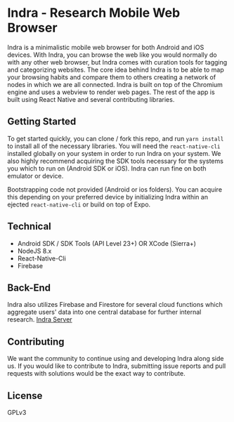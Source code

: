 # Indra - Research Mobile Web Browser

Indra is a minimalistic mobile web browser for both Android and iOS devices. With Indra, you can browse the web like you would normally do with any other web browser, but Indra comes with curation tools for tagging and categorizing websites. The core idea behind Indra is to be able to map your browsing habits and compare them to others creating a network of nodes in which we are all connected. 
Indra is built on top of the Chromium engine and uses a webview to render web pages. The rest of the app is built using React Native and several contributing libraries.

## Getting Started
To get started quickly, you can clone / fork this repo, and run `yarn install` to install all of the necessary libraries. You will need the `react-native-cli` installed globally on your system in order to run Indra on your system. We also highly recommend acquiring the SDK tools necessary for the systems you which to run on (Android SDK or iOS). Indra can run fine on both emulator or device.

Bootstrapping code not provided (Android or ios folders). You can acquire this depending on your preferred device by initializing Indra within an ejected `react-native-cli` or build on top of Expo.

## Technical
* Android SDK / SDK Tools (API Level 23+) OR XCode (Sierra+)
* NodeJS 8.x
* React-Native-Cli
* Firebase

## Back-End
Indra also utilizes Firebase and Firestore for several cloud functions which aggregate users' data into one central database for further internal research.
[Indra Server](https://github.com/RefuseTheTerms/Indra-Server)

## Contributing
We want the community to continue using and developing Indra along side us. If you would like to contribute to Indra, submitting issue reports and pull requests with solutions would be the exact way to contribute.

## License
GPLv3





